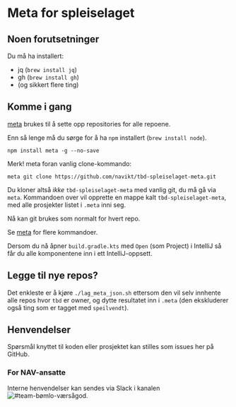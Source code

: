 Meta for spleiselaget
=====================

## Noen forutsetninger

Du må ha installert:
- jq (`brew install jq`)
- gh (`brew install gh`)
- (og sikkert flere ting)

## Komme i gang

[meta](https://github.com/mateodelnorte/meta) brukes til å sette opp
repositories for alle repoene.

Enn så lenge må du sørge for å ha `npm` installert (`brew install node`).

```
npm install meta -g --no-save
```

Merk! meta foran vanlig clone-kommando:
```
meta git clone https://github.com/navikt/tbd-spleiselaget-meta.git
```

Du kloner altså _ikke_ `tbd-spleiselaget-meta` med vanlig git, du må gå via `meta`. 
Kommandoen over vil opprette en mappe kalt `tbd-spleiselaget-meta`, med alle prosjekter listet i `.meta` inni seg.

Nå kan git brukes som normalt for hvert repo.

Se [meta](https://github.com/mateodelnorte/meta) for flere kommandoer.

Dersom du nå åpner `build.gradle.kts` med `Open` (som Project) i IntelliJ så får du alle komponentene inn i ett IntelliJ-oppsett.

## Legge til nye repos?

Det enkleste er å kjøre `./lag_meta_json.sh` ettersom den vil selv innhente alle repos hvor `tbd` er owner,
og dytte resultatet inn i `.meta` (den ekskluderer også ting som er tagget med `speilvendt`).

## Henvendelser
Spørsmål knyttet til koden eller prosjektet kan stilles som issues her på GitHub.

### For NAV-ansatte
Interne henvendelser kan sendes via Slack i kanalen ![#team-bømlo-værsågod](https://nav-it.slack.com/archives/C019637N90X).
